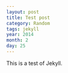```yaml
---
layout: post
title: Test post
category: Random
tags: jekyll
year: 2014
month: 2
day: 25
---
```

This is a test of Jekyll.